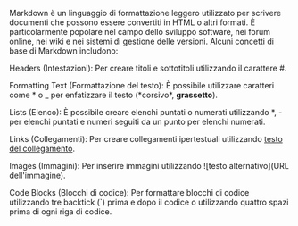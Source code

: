 Markdown è un linguaggio di formattazione leggero utilizzato per scrivere documenti che possono essere convertiti in HTML o altri formati. È particolarmente popolare nel campo dello sviluppo software, nei forum online, nei wiki e nei sistemi di gestione delle versioni. Alcuni concetti di base di Markdown includono:

Headers (Intestazioni): Per creare titoli e sottotitoli utilizzando il carattere #.

Formatting Text (Formattazione del testo): È possibile utilizzare caratteri come * o \_ per enfatizzare il testo (*corsivo\*, **grassetto**).

Lists (Elenco): È possibile creare elenchi puntati o numerati utilizzando \*, - per elenchi puntati e numeri seguiti da un punto per elenchi numerati.

Links (Collegamenti): Per creare collegamenti ipertestuali utilizzando [testo del collegamento](URL).

Images (Immagini): Per inserire immagini utilizzando ![testo alternativo](URL dell'immagine).

Code Blocks (Blocchi di codice): Per formattare blocchi di codice utilizzando tre backtick (`) prima e dopo il codice o utilizzando quattro spazi prima di ogni riga di codice.
